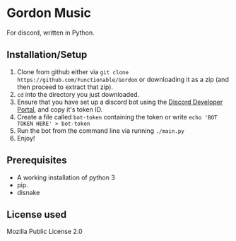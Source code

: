 # Gordon Music
For discord, written in Python.

## Installation/Setup
1. Clone from github either via `git clone https://github.com/Functionable/Gordon` or downloading it as a zip (and then proceed to extract that zip).
2. `cd` into the directory you just downloaded.
3. Ensure that you have set up a discord bot using the [Discord Developer Portal](https://discord.com/developers/applications), and copy it's token ID.
4. Create a file called `bot-token` containing the token or write `echo 'BOT TOKEN HERE' > bot-token`
5. Run the bot from the command line via running `./main.py`
6. Enjoy!

## Prerequisites
- A working installation of python 3
- pip.
- disnake

## License used
Mozilla Public License 2.0
